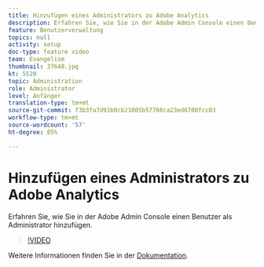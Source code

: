 ```yaml
---
title: Hinzufügen eines Administrators zu Adobe Analytics
description: Erfahren Sie, wie Sie in der Adobe Admin Console einen Benutzer als Administrator hinzufügen.
feature: Benutzerverwaltung
topics: null
activity: setup
doc-type: feature video
team: Evangelism
thumbnail: 37648.jpg
kt: 5520
topic: Administration
role: Administrator
level: Anfänger
translation-type: tm+mt
source-git-commit: f3b3fa7d91b0cb21005b57768ca23ed6700fcc03
workflow-type: tm+mt
source-wordcount: '57'
ht-degree: 85%

---
```



# Hinzufügen eines Administrators zu Adobe Analytics

Erfahren Sie, wie Sie in der Adobe Admin Console einen Benutzer als Administrator hinzufügen.

>[!VIDEO](https://video.tv.adobe.com/v/37648/?quality=12&learn=on)

Weitere Informationen finden Sie in der [Dokumentation](https://helpx.adobe.com/de/enterprise/using/admin-console.html).
